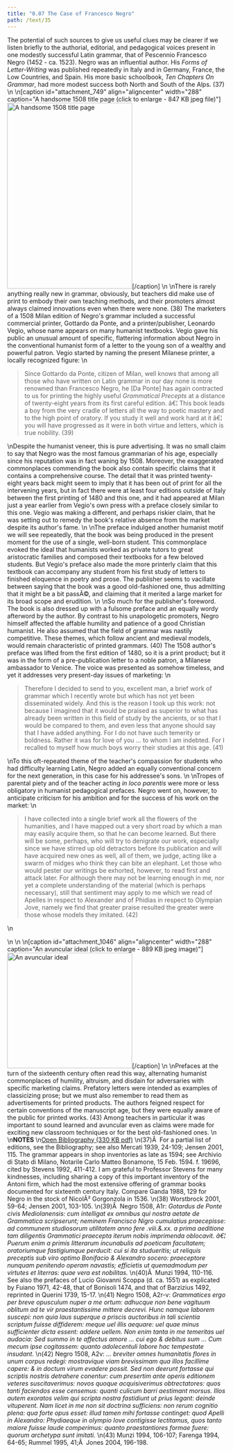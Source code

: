 ```yaml
---
title: "0.07 The Case of Francesco Negro"
path: /text/35
---
```

The potential of such sources to give us useful clues may be clearer if we listen briefly to the authorial, editorial, and pedagogical voices present in one modestly successful Latin grammar, that of Pescennio Francesco Negro (1452 - ca. 1523). Negro was an influential author. His <em>Forms of Letter-Writing</em> was published repeatedly in Italy and in Germany, France, the Low Countries, and Spain. His more basic schoolbook, <em>Ten Chapters On Grammar</em>, had more modest success both North and South of the Alps. (37)\n\n[caption id="attachment_749" align="aligncenter" width="288" caption="A handsome 1508 title page (click to enlarge - 847 KB jpeg file)"]<a rel="pop-up" href="http://www.humanismforsale.org/text/images_full/0.00_Introduction/Wing-ZP-535.D175.jpg"><img class="size-full wp-image-749" title="wing-zp-535d175-thumb" src="http://www.humanismforsale.org/text/wp-content/uploads/2008/11/wing-zp-535d175-thumb.jpg" alt="A handsome 1508 title page" width="288" height="428" /></a>[/caption]\n\nThere is rarely anything really new in grammar, obviously, but teachers did make use of print to embody their own teaching methods, and their promoters almost always claimed innovations even when there were none. (38) The marketers of a 1508 Milan edition of Negro's grammar included a successful commercial printer, Gottardo da Ponte, and a printer/publisher, Leonardo Vegio, whose name appears on many humanist textbooks. Vegio gave his public an unusual amount of specific, flattering information about Negro in the conventional humanist form of a letter to the young son of a wealthy and powerful patron. Vegio started by naming the present Milanese printer, a locally recognized figure:\n<blockquote>Since Gottardo da Ponte, citizen of Milan, well knows that among all those who have written on Latin grammar in our day none is more renowned than Francesco Negro, he [Da Ponte] has again contracted to us for printing the highly useful <em>Grammatical Precepts</em> at a distance of twenty-eight years from its first careful edition. â€¦ This book leads a boy from the very cradle of letters all the way to poetic mastery and to the high point of oratory. If you study it well and work hard at it â€¦ you will have progressed as it were in both virtue and letters, which is true nobility. (39)</blockquote>\nDespite the humanist veneer, this is pure advertising. It was no small claim to say that Negro was the most famous grammarian of his age, especially since his reputation was in fact waning by 1508. Moreover, the exaggerated commonplaces commending the book also contain specific claims that it contains a comprehensive course. The detail that it was printed twenty-eight years back might seem to imply that it has been out of print for all the intervening years, but in fact there were at least four editions outside of Italy between the first printing of 1480 and this one, and it had appeared at Milan just a year earlier from Vegio's own press with a preface closely similar to this one. Vegio was making a different, and perhaps riskier claim, that he was setting out to remedy the book's relative absence from the market despite its author's fame.\n\nThe preface indulged another humanist motif we will see repeatedly, that the book was being produced in the present moment for the use of a single, well-born student. This commonplace evoked the ideal that humanists worked as private tutors to great aristocratic families and composed their textbooks for a few beloved students. But Vegio's preface also made the more printerly claim that this textbook can accompany any student from his first study of letters to finished eloquence in poetry and prose. The publisher seems to vacillate between saying that the book was a good old-fashioned one, thus admitting that it might be a bit passÃ©, and claiming that it merited a large market for its broad scope and erudition.\n\nSo much for the publisher's foreword. The book is also dressed up with a fulsome preface and an equally wordy afterword by the author. By contrast to his unapologetic promoters, Negro himself affected the affable humility and patience of a good Christian humanist. He also assumed that the field of grammar was nastily competitive. These themes, which follow ancient and medieval models, would remain characteristic of printed grammars. (40) The 1508 author's preface was lifted from the first edition of 1480, so it is a print product; but it was in the form of a pre-publication letter to a noble patron, a Milanese ambassador to Venice. The voice was presented as somehow timeless, and yet it addresses very present-day issues of marketing:\n<blockquote>Therefore I decided to send to you, excellent man, a brief work of grammar which I recently wrote but which has not yet been disseminated widely. And this is the reason I took up this work: not because I imagined that it would be praised as superior to what has already been written in this field of study by the ancients, or so that I would be compared to them, and even less that anyone should say that I have added anything. For I do not have such temerity or boldness. Rather it was for love of you ... to whom I am indebted. For I recalled to myself how much boys worry their studies at this age. (41)</blockquote>\nTo this oft-repeated theme of the teacher's compassion for students who had difficulty learning Latin, Negro added an equally conventional concern for the next generation, in this case for his addressee's sons.\n\nTropes of parental piety and of the teacher acting <em>in loco parentis</em> were more or less obligatory in humanist pedagogical prefaces. Negro went on, however, to anticipate criticism for his ambition and for the success of his work on the market:\n<blockquote>I have collected into a single brief work all the flowers of the humanities, and I have mapped out a very short road by which a man may easily acquire them, so that he can become learned. But there will be some, perhaps, who will try to denigrate our work, especially since we have stirred up old detractors before its publication and will have acquired new ones as well, all of them, we judge, acting like a swarm of midges who think they can bite an elephant. Let those who would pester our writings be exhorted, however, to read first and attack later. For although there may not be learning enough in me, nor yet a complete understanding of the material (which is perhaps necessary), still that sentiment may apply to me which we read of Apelles in respect to Alexander and of Phidias in respect to Olympian Jove, namely we find that greater praise resulted the greater were those whose models they imitated. (42)</blockquote>\n<p style="text-align: center;"></p>\n\n\n[caption id="attachment_1046" align="aligncenter" width="288" caption="An avuncular ideal (click to enlarge - 889 KB jpeg image)"]<a rel="pop-up" href="http://www.humanismforsale.org/text/images_full/0.00_Introduction/HFS_017.02.jpg"><img class="size-full wp-image-1046" title="HFS_017.02_thumb" src="http://www.humanismforsale.org/text/wp-content/uploads/2008/09/HFS_017.02_thumb.jpg" alt="An avuncular ideal" width="288" height="266" /></a>[/caption]\n\nPrefaces at the turn of the sixteenth century often read this way, alternating humanist commonplaces of humility, altruism, and disdain for adversaries with specific marketing claims. Prefatory letters were intended as examples of classicizing prose; but we must also remember to read them as advertisements for printed products. The authors feigned respect for certain conventions of the manuscript age, but they were equally aware of the public for printed works. (43) Among teachers in particular it was important to sound learned and avuncular even as claims were made for exciting new classroom techniques or for the best old-fashioned ones.\n\n<strong>NOTES</strong>\n<a href="http://www.humanismforsale.org/bibliography.pdf" target="new">Open Bibliography (330 KB pdf)</a>\n(37)Â  For a partial list of editions, see the Bibliography; see also Mercati 1939, 24-109; Jensen 2001, 115. The grammar appears in shop inventories as late as 1594; see Archivio di Stato di Milano, Notarile Carlo Matteo Bonamone, 15 Feb. 1594. f. 19696, cited by Stevens 1992, 411-412. I am grateful to Professor Stevens for many kindnesses, including sharing a copy of this important inventory of the Antoni firm, which had the most extensive offering of grammar books documented for sixteenth century Italy. Compare Ganda 1988, 129 for Negro in the stock of NicolÃ² Gorgonzola in 1536.\n(38) Worstbrock 2001, 59-64; Jensen 2001, 103-105.\n(39)Â  Negro 1508, A1r: <em>Gotardus de Ponte civis Mediolanensis: cum intelligat ex omnibus qui nostra aetate de Grammatica scripserunt; neminem Francisco Nigro cumulatius praecepisse: ad communem studiosorum utilitatem anno fere .viii.&amp;.xx. a prima aeditione tam diligentis Grammatici praecepta iterum nobis imprimenda oblocavit. â€¦ Puerum enim a primis litterarum incunabulis ad poeticam facultatem; oratoriumque fastigiumque perducit: cui si ita studueritis; ut reliquis preceptis sub viro optimo Bonifacio &amp; Alexandro socero: praeceptore nunquam penitendo operam navastis; efficietis ut quemadmodum per virtutes et literras: quae vera est nobilitas.</em>\n(40)Â  Munzi 1994, 110-116. See also the prefaces of Lucio Giovanni Scoppa (d. ca. 1551) as explicated by Fuiano 1971, 42-48, that of Bonisoli 1474, and that of Barzizius 1492, reprinted in Querini 1739, 15-17.\n(41) Negro 1508, A2r-v: <em>Grammatices ergo per breve opusculum nuper a me ortum: adhucque non bene vagituum oblitum ad te vir praestantissime mittere decrevi. Hunc namque laborem suscepi: non quia laus superque a priscis auctoribus in tali scientia scriptum fuisse diffiderem: meque uel illis aequare: uel quae minus sufficienter dicta essent: addere uellem. Non enim tanta in me temeritas uel audacia: Sed summo in te affectus amore ... cui ego &amp; debitus sum ... Cum mecum ipse cogitassem: quanto adolecentuli labore hac tempestate insudant.</em>\n(42) Negro 1508, A2v: <em>... breviter omnes humanitatis flores in unum corpus redegi: mostravique viam brevissimam qua illos facillime capere: &amp; in doctum virum evadere possit. Sed non deerunt fortasse qui scriptis nostris detrahere conentur: cum presertim ante operis editionem veteres suscitaverimus: novos quoque acquisiverimus obtrectatores: quos tanti faciendos esse censemus: quanti culicum barri aestimant morsus. Illos autem exoratos velim qui scripta nostra fastidiunt ut prius legant: deinde vituperent. Nam licet in me non sit doctrina sufficiens: non rerum cognitio plena: qua forte opus esset: illud tamen mihi fortasse continget: quod Apelli in Alexandro: Phydiaeque in olympio Iove contigisse lectitamus, quos tanto maiore fuisse laude comperimus: quanto praestantiores formae fuere: quorum archetypa sunt imitati.</em>\n(43) Munzi 1994, 106-107; Farenga 1994, 64-65; Rummel 1995, 41;Â  Jones 2004, 196-198.

